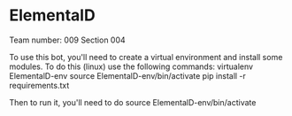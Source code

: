 # ElementalD

Team number: 009 Section 004


To use this bot, you'll need to create a virtual environment and install some modules. To do this (linux) use the following commands:
 virtualenv ElementalD-env
 source ElementalD-env/bin/activate
 pip install -r requirements.txt

Then to run it, you'll need to do
 source ElementalD-env/bin/activate
